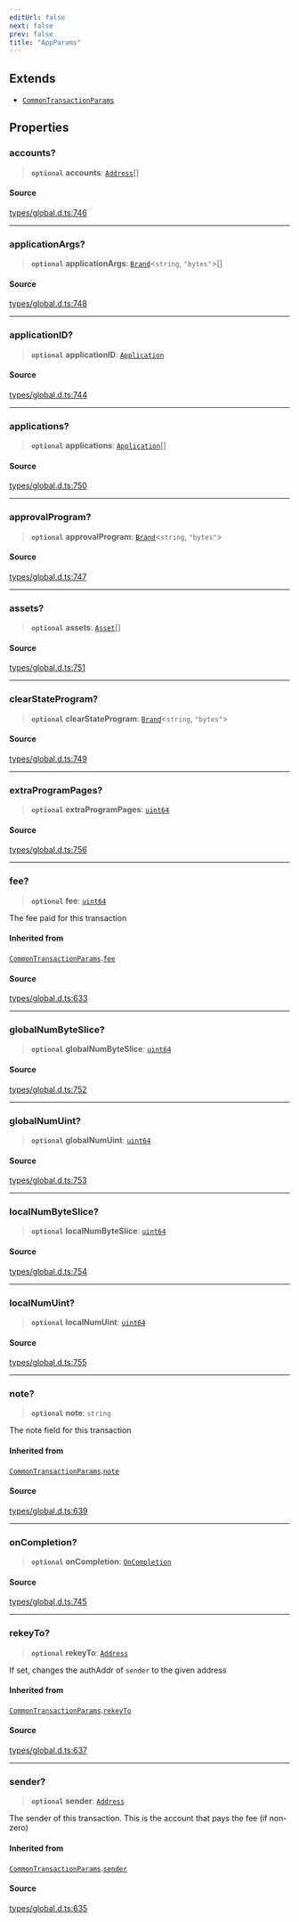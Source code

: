 ```yaml
---
editUrl: false
next: false
prev: false
title: "AppParams"
---
```


## Extends

- [`CommonTransactionParams`](CommonTransactionParams.md)

## Properties

### accounts?

> **`optional`** **accounts**: [`Address`](../classes/Address.md)[]

#### Source

[types/global.d.ts:746](https://github.com/algorandfoundation/tealscript/blob/18ba30a9/types/global.d.ts#L746)

***

### applicationArgs?

> **`optional`** **applicationArgs**: [`Brand`](../type-aliases/Brand.md)\<`string`, `"bytes"`\>[]

#### Source

[types/global.d.ts:748](https://github.com/algorandfoundation/tealscript/blob/18ba30a9/types/global.d.ts#L748)

***

### applicationID?

> **`optional`** **applicationID**: [`Application`](../classes/Application.md)

#### Source

[types/global.d.ts:744](https://github.com/algorandfoundation/tealscript/blob/18ba30a9/types/global.d.ts#L744)

***

### applications?

> **`optional`** **applications**: [`Application`](../classes/Application.md)[]

#### Source

[types/global.d.ts:750](https://github.com/algorandfoundation/tealscript/blob/18ba30a9/types/global.d.ts#L750)

***

### approvalProgram?

> **`optional`** **approvalProgram**: [`Brand`](../type-aliases/Brand.md)\<`string`, `"bytes"`\>

#### Source

[types/global.d.ts:747](https://github.com/algorandfoundation/tealscript/blob/18ba30a9/types/global.d.ts#L747)

***

### assets?

> **`optional`** **assets**: [`Asset`](../classes/Asset.md)[]

#### Source

[types/global.d.ts:751](https://github.com/algorandfoundation/tealscript/blob/18ba30a9/types/global.d.ts#L751)

***

### clearStateProgram?

> **`optional`** **clearStateProgram**: [`Brand`](../type-aliases/Brand.md)\<`string`, `"bytes"`\>

#### Source

[types/global.d.ts:749](https://github.com/algorandfoundation/tealscript/blob/18ba30a9/types/global.d.ts#L749)

***

### extraProgramPages?

> **`optional`** **extraProgramPages**: [`uint64`](../type-aliases/uint64.md)

#### Source

[types/global.d.ts:756](https://github.com/algorandfoundation/tealscript/blob/18ba30a9/types/global.d.ts#L756)

***

### fee?

> **`optional`** **fee**: [`uint64`](../type-aliases/uint64.md)

The fee paid for this transaction

#### Inherited from

[`CommonTransactionParams`](CommonTransactionParams.md).[`fee`](CommonTransactionParams.md#fee)

#### Source

[types/global.d.ts:633](https://github.com/algorandfoundation/tealscript/blob/18ba30a9/types/global.d.ts#L633)

***

### globalNumByteSlice?

> **`optional`** **globalNumByteSlice**: [`uint64`](../type-aliases/uint64.md)

#### Source

[types/global.d.ts:752](https://github.com/algorandfoundation/tealscript/blob/18ba30a9/types/global.d.ts#L752)

***

### globalNumUint?

> **`optional`** **globalNumUint**: [`uint64`](../type-aliases/uint64.md)

#### Source

[types/global.d.ts:753](https://github.com/algorandfoundation/tealscript/blob/18ba30a9/types/global.d.ts#L753)

***

### localNumByteSlice?

> **`optional`** **localNumByteSlice**: [`uint64`](../type-aliases/uint64.md)

#### Source

[types/global.d.ts:754](https://github.com/algorandfoundation/tealscript/blob/18ba30a9/types/global.d.ts#L754)

***

### localNumUint?

> **`optional`** **localNumUint**: [`uint64`](../type-aliases/uint64.md)

#### Source

[types/global.d.ts:755](https://github.com/algorandfoundation/tealscript/blob/18ba30a9/types/global.d.ts#L755)

***

### note?

> **`optional`** **note**: `string`

The note field for this transaction

#### Inherited from

[`CommonTransactionParams`](CommonTransactionParams.md).[`note`](CommonTransactionParams.md#note)

#### Source

[types/global.d.ts:639](https://github.com/algorandfoundation/tealscript/blob/18ba30a9/types/global.d.ts#L639)

***

### onCompletion?

> **`optional`** **onCompletion**: [`OnCompletion`](../enumerations/OnCompletion.md)

#### Source

[types/global.d.ts:745](https://github.com/algorandfoundation/tealscript/blob/18ba30a9/types/global.d.ts#L745)

***

### rekeyTo?

> **`optional`** **rekeyTo**: [`Address`](../classes/Address.md)

If set, changes the authAddr of `sender` to the given address

#### Inherited from

[`CommonTransactionParams`](CommonTransactionParams.md).[`rekeyTo`](CommonTransactionParams.md#rekeyto)

#### Source

[types/global.d.ts:637](https://github.com/algorandfoundation/tealscript/blob/18ba30a9/types/global.d.ts#L637)

***

### sender?

> **`optional`** **sender**: [`Address`](../classes/Address.md)

The sender of this transaction. This is the account that pays the fee (if non-zero)

#### Inherited from

[`CommonTransactionParams`](CommonTransactionParams.md).[`sender`](CommonTransactionParams.md#sender)

#### Source

[types/global.d.ts:635](https://github.com/algorandfoundation/tealscript/blob/18ba30a9/types/global.d.ts#L635)
